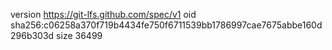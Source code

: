 version https://git-lfs.github.com/spec/v1
oid sha256:c06258a370f719b4434fe750f6711539bb1786997cae7675abbe160d296b303d
size 36499
